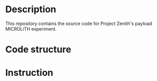 # Description
This repository contains the source code for Project Zenith's payload MICROLiTH experiment.

# Code structure

# Instruction
